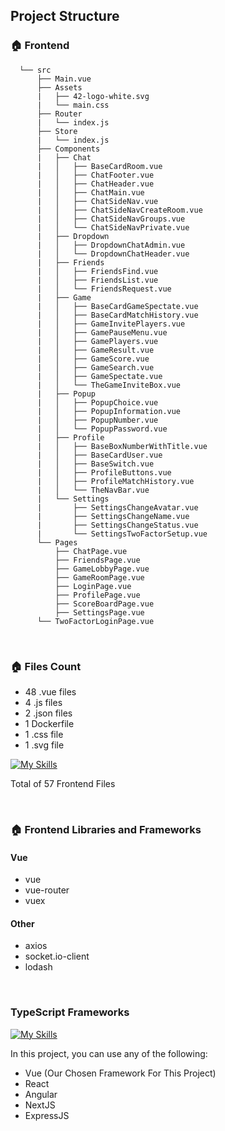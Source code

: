 ## Project Structure

### :house: Frontend
```
  └── src
      ├── Main.vue
      ├── Assets
      |   ├── 42-logo-white.svg
      |	  └── main.css
      ├── Router
      |   └── index.js
      ├── Store
      |   └── index.js
      ├── Components
      |   ├── Chat
      |   │   ├── BaseCardRoom.vue
      |	  │   ├── ChatFooter.vue
      |   │   ├── ChatHeader.vue
      |   │   ├── ChatMain.vue
      |   │   ├── ChatSideNav.vue
      |	  │   ├── ChatSideNavCreateRoom.vue
      |	  │   ├── ChatSideNavGroups.vue
      |	  │   └── ChatSideNavPrivate.vue
      |	  ├── Dropdown
      |	  │   ├── DropdownChatAdmin.vue
      |	  │   └── DropdownChatHeader.vue
      |	  ├── Friends
      |	  │   ├── FriendsFind.vue
      |	  │   ├── FriendsList.vue
      |	  │   └── FriendsRequest.vue
      |	  ├── Game
      |	  │   ├── BaseCardGameSpectate.vue
      |	  │   ├── BaseCardMatchHistory.vue
      |	  │   ├── GameInvitePlayers.vue
      |	  │   ├── GamePauseMenu.vue
      |	  │   ├── GamePlayers.vue
      |	  │   ├── GameResult.vue
      |	  │   ├── GameScore.vue
      |	  │   ├── GameSearch.vue
      |	  │   ├── GameSpectate.vue
      |	  │   └── TheGameInviteBox.vue
      |	  ├── Popup
      |	  │   ├── PopupChoice.vue
      |	  │   ├── PopupInformation.vue
      |	  │   ├── PopupNumber.vue
      |	  │   └── PopupPassword.vue
      |	  ├── Profile
      |	  │   ├── BaseBoxNumberWithTitle.vue
      |	  │   ├── BaseCardUser.vue
      |	  │   ├── BaseSwitch.vue
      |	  │   ├── ProfileButtons.vue
      |	  │   ├── ProfileMatchHistory.vue
      |	  │   └── TheNavBar.vue
      |	  └── Settings
      |	      ├── SettingsChangeAvatar.vue
      |	      ├── SettingsChangeName.vue
      |	      ├── SettingsChangeStatus.vue
      |	      └── SettingsTwoFactorSetup.vue
      └── Pages
          ├── ChatPage.vue
      	  ├── FriendsPage.vue
      	  ├── GameLobbyPage.vue
      	  ├── GameRoomPage.vue
          ├── LoginPage.vue
      	  ├── ProfilePage.vue
      	  ├── ScoreBoardPage.vue
      	  ├── SettingsPage.vue
	  └── TwoFactorLoginPage.vue
```

<br>

### 🏠 Files Count

- 48 .vue files
- 4 .js files
- 2 .json files
- 1 Dockerfile
- 1 .css file
- 1 .svg file

[![My Skills](https://skillicons.dev/icons?i=vue,js,docker,css,svg)](https://skillicons.dev)

Total of 57 Frontend Files

<br>

### :house: Frontend Libraries and Frameworks

#### Vue
- vue
- vue-router
- vuex

#### Other
- axios
- socket.io-client
- lodash

<br>

### TypeScript Frameworks

[![My Skills](https://skillicons.dev/icons?i=vue,react,angular,nextjs,express)](https://skillicons.dev)

In this project, you can use any of the following:

- Vue (Our Chosen Framework For This Project)
- React
- Angular
- NextJS
- ExpressJS
